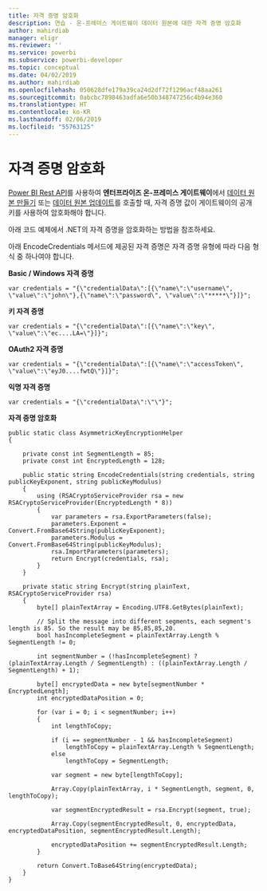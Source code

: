 ```yaml
---
title: 자격 증명 암호화
description: 연습 - 온-프레미스 게이트웨이 데이터 원본에 대한 자격 증명 암호화
author: mahirdiab
manager: eligr
ms.reviewer: ''
ms.service: powerbi
ms.subservice: powerbi-developer
ms.topic: conceptual
ms.date: 04/02/2019
ms.author: mahirdiab
ms.openlocfilehash: 050628dfe179a39ca24d2df72f1296acf48aa261
ms.sourcegitcommit: 0abcbc7898463adfa6e50b348747256c4b94e360
ms.translationtype: HT
ms.contentlocale: ko-KR
ms.lasthandoff: 02/06/2019
ms.locfileid: "55763125"
---
```

# <a name="encrypt-credentials"></a>자격 증명 암호화
[Power BI Rest API](https://docs.microsoft.com/rest/api/power-bi/)를 사용하여 **엔터프라이즈 온-프레미스 게이트웨이**에서 [데이터 원본 만들기](https://docs.microsoft.com/rest/api/power-bi/gateways/createdatasource) 또는 [데이터 원본 업데이트](https://docs.microsoft.com/rest/api/power-bi/gateways/updatedatasource)를 호출할 때, 자격 증명 값이 게이트웨이의 공개 키를 사용하여 암호화해야 합니다.

아래 코드 예제에서 .NET의 자격 증명을 암호화하는 방법을 참조하세요.

아래 EncodeCredentials 메서드에 제공된 자격 증명은 자격 증명 유형에 따라 다음 형식 중 하나여야 합니다.

**Basic / Windows 자격 증명**
```
var credentials = "{\"credentialData\":[{\"name\":\"username\", \"value\":\"john\"},{\"name\":\"password\", \"value\":\"*****\"}]}";
```

**키 자격 증명**
```
var credentials = "{\"credentialData\":[{\"name\":\"key\", \"value\":\"ec....LA=\"}]}";
```

**OAuth2 자격 증명**
```
var credentials = "{\"credentialData\":[{\"name\":\"accessToken\", \"value\":\"eyJ0....fwtQ\"}]}";
```


**익명 자격 증명**
```
var credentials = "{\"credentialData\":\"\"}";
```

**자격 증명 암호화**
```
public static class AsymmetricKeyEncryptionHelper
{

    private const int SegmentLength = 85;
    private const int EncryptedLength = 128;

    public static string EncodeCredentials(string credentials, string publicKeyExponent, string publicKeyModulus)
    {
        using (RSACryptoServiceProvider rsa = new RSACryptoServiceProvider(EncryptedLength * 8))
        {
            var parameters = rsa.ExportParameters(false);
            parameters.Exponent = Convert.FromBase64String(publicKeyExponent);
            parameters.Modulus = Convert.FromBase64String(publicKeyModulus);
            rsa.ImportParameters(parameters);
            return Encrypt(credentials, rsa);
        }
    }

    private static string Encrypt(string plainText, RSACryptoServiceProvider rsa)
    {
        byte[] plainTextArray = Encoding.UTF8.GetBytes(plainText);

        // Split the message into different segments, each segment's length is 85. So the result may be 85,85,85,20.
        bool hasIncompleteSegment = plainTextArray.Length % SegmentLength != 0;

        int segmentNumber = (!hasIncompleteSegment) ? (plainTextArray.Length / SegmentLength) : ((plainTextArray.Length / SegmentLength) + 1);

        byte[] encryptedData = new byte[segmentNumber * EncryptedLength];
        int encryptedDataPosition = 0;

        for (var i = 0; i < segmentNumber; i++)
        {
            int lengthToCopy;

            if (i == segmentNumber - 1 && hasIncompleteSegment)
                lengthToCopy = plainTextArray.Length % SegmentLength;
            else
                lengthToCopy = SegmentLength;

            var segment = new byte[lengthToCopy];

            Array.Copy(plainTextArray, i * SegmentLength, segment, 0, lengthToCopy);

            var segmentEncryptedResult = rsa.Encrypt(segment, true);

            Array.Copy(segmentEncryptedResult, 0, encryptedData, encryptedDataPosition, segmentEncryptedResult.Length);

            encryptedDataPosition += segmentEncryptedResult.Length;
        }

        return Convert.ToBase64String(encryptedData);
    }
}
```
